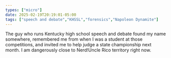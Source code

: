 ```yaml
---
types: ["micro"]
date: 2025-02-19T20:19:01-05:00
tags: ["speech and debate","KHSSL","forensics","Napoleon Dynamite"]
---
```

The guy who runs Kentucky high school speech and debate found my name somewhere, remembered me from when I was a student at those competitions, and invited me to help judge a state championship next month. I am dangerously close to Nerd!Uncle Rico territory right now.
